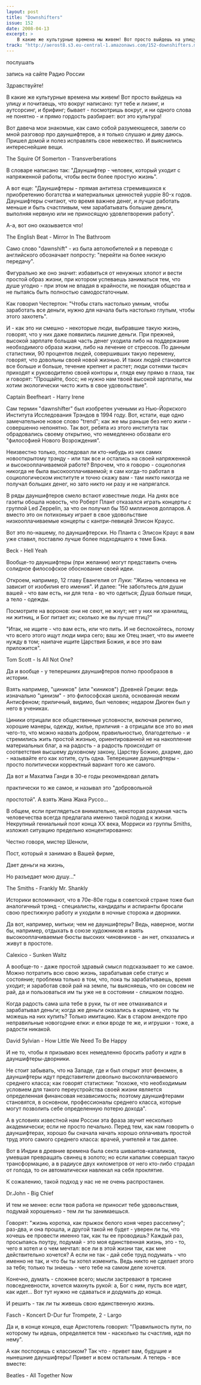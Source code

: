 ```yaml
---
layout: post
title: "Downshifters"
issue: 152
date: 2008-04-13
excerpt: >
    В какие же культурные времена мы живем! Вот просто выйдешь на улицу и почитаещь, что вокруг написано: тут тебе и лизинг, и аутсорсинг, и брифинг; бывает - посмотришь вокруг, и ни одного слова не понятно - и прямо гордость разбирает: вот это культура!
track: "http://aerost8.s3.eu-central-1.amazonaws.com/152-downshifters.mp3"
---
```


послушать

запись на сайте Радио России

Здравствуйте!

В какие же культурные времена мы живем! Вот просто выйдешь на улицу и почитаещь, что вокруг написано: тут тебе и лизинг, и аутсорсинг, и брифинг; бывает - посмотришь вокруг, и ни одного слова не понятно - и прямо гордость разбирает: вот это культура!

Вот давеча мои знакомые, как само собой разумеющееся, завели со мной разговор про дауншифтеров, а я только слушаю и диву даюсь. Пришел домой и полез исправлять свое невежество. И выяснились интереснейшие вещи.

The Squire Of Somerton - Transverberations

В словаре написано так: "Дауншифтер - человек, который уходит с напряженной работы, чтобы вести более простую жизнь".

А вот еще: "Дауншифтеры - прямая антитеза стремившихся к приобретению богатства и материальных ценностей yuppie 80-х годов. Дауншифтеры считают, что время важнее денег, и лучше работать меньше и быть счастливым, чем зарабатывать большие деньги, выполняя нервную или не приносящую удовлетворения работу".

А-а, вот оно оказывается что!

The English Beat - Mirror In The Bathroom

Само слово "dawnshift" - из быта автолюбителей и в переводе с английского обозначает попросту: "перейти на более низкую передачу".

Фигурально же оно значит: избавиться от ненужных хлопот и вести простой образ жизни, при котором успеваешь заниматься тем, что душе угодно - при этом не впадая в крайности, не покидая общества и не пытаясь быть полностью самодостаточным.

Как говорил Честертон: "Чтобы стать настолько умным, чтобы заработать все деньги, нужно для начала быть настолько глупым, чтобы этого захотеть".

И - как это ни смешно - некоторые люди, выбравшие такую жизнь, говорят, что у них даже появились лишние деньги. При прежней, высокой зарплате большая часть денег уходила либо на поддержание необходимого образа жизни, либо на лечение от стрессов. По данным статистики, 90 процентов людей, совершивших такую перемену, говорят, что довольны своей новой жизнью. И таких людей становится все больше и больше, течение крепнет и растет; люди сотнями тысяч приходят к руководителю своей конторы и, глядя ему прямо в глаза, так и говорят: "Прощайте, босс; не нужно нам твоей высокой зарплаты, мы хотим экологически чисто жить в свое удовольствие".

Captain Beefheart - Harry Irene

Сам термин "dawnshifter" был изобретен учеными из Нью-Йоркского Института Исследования Трэндов в 1994 году. Вот, кстати, еще одно замечательное новое слово "trend"; как же мы раньше без него жили - совершенно непонятно. Так вот, ребята из этого института так обрадовались своему открытию, что немедленно обозвали его "философией Нового Возрождения".

Неизвестно только, последовал ли кто-нибудь из них самих новооткрытому трэнду - или так все и остались на своей напряженной и высокооплачиваемой работе? Впрочем, что я говорю - социология никогда не была высокооплачиваемой; я сам когда-то работал в социологическом институте и точно скажу вам - там никто никогда не получал больших денег, но зато никто ни разу и не напрягался.

В ряды дауншифтеров смело встают известные люди. На днях все газеты обошла новость, что Роберт Плант отказался играть концерты с группой Led Zeppelin, за что он получил бы 150 миллионов долларов. А вместо это он потихоньку играет в свое удовольствие низкооплачиваемые концерты с кантри-певицей Элисон Краусс.

Вот это по-нашему, по дауншифтерски. Но Планта с Элисон Краус я вам уже ставил, поставлю лучше более подходящего к теме Бэка.

Beck - Hell Yeah

Вообще-то дауншифтеры (при желании) могут представить очень солидное философское обоснование своей идеи.

Откроем, например, 12 главу Евангелия от Луки: "Жизнь человека не зависит от изобилия его имения". И далее: "Не заботьтесь для души вашей - что вам есть, ни для тела - во что одеться; Душа больше пищи, а тело - одежды.

Посмотрите на воронов: они не сеют, не жнут; нет у них ни хранилищ, ни житниц, и Бог питает их; сколько же вы лучше птиц?"

"Итак, не ищите - что вам есть, или что пить. И не беспокойтесь, потому что всего этого ищут люди мира сего; ваш же Отец знает, что вы имеете нужду в том; наипаче ищите Царствия Божия, и все это вам приложится".

Tom Scott - Is All Not One?

Да и вообще - у теперешних дауншифтеров полно прообразов в истории.

Взять например, "циников" (или "киников") Древней Греции: ведь изначально "цинизм" - это философская школа, основанная неким Антисфеном; приличный, видимо, был человек; недаром Диоген был у него в учениках.

Циники отрицали все общественные условности, включая религию, хорошие манеры, одежду, жилье, приличия - а отрицали все это во имя чего-то, что можно назвать добром, правильностью, благодетелью - и стремились жить простой жизнью, ориентированной не на накопление материальных благ, а на радость - а радость происходит от соответствия высшему духовному закону, Царству Божию, дхарме, дао - называйте его как хотите, суть одна. Теперешние дауншифтеры - просто политически корректный вариант того же самого.

Да вот и Махатма Ганди в 30-е годы рекомендовал делать

практически то же самое, и называл это "добровольной

простотой". А взять Жана Жака Руссо...

В общем, если приглядеться внимательно, некоторая разумная часть человечества всегда предлагала именно такой подход к жизни. Некрупный гениальный поэт конца XX века, Морриси из группы Smiths, изложил ситуацию предельно концентированно:

Честно говоря, мистер Шенкли,

Пост, который я занимаю в Вашей фирме,

Дает деньги на жизнь,

Но разъедает мою душу..."

The Smiths - Frankly Mr. Shankly

Историки вспоминают, что в 70е-80е годы в советской стране тоже был аналогичный трэнд - специалисты, кандидаты и аспиранты бросали свою престижную работу и уходили в ночные сторожа и дворники.

Да вот, например, митьки; чем не дауншифтеры? Ведь, наверное, могли бы, например, отдыхать в союзе художников и ваять высокооплачиваемые бюсты высоких чиновников - ан нет, отказались и живут в простоте.

Calexico - Sunken Waltz

А вообще-то - даже простой здравый смысл подсказывает то же самое. Можно потратить всю свою жизнь, зарабатывая себе статус и состояние; проблема только в том, что, пока ты зарабатываешь, время уходит; и заработав свой рай на земле, ты выясняешь, что он совсем не рай, да и пользоваться им ты уже не в состоянии - слишком поздно.

Когда радость сама шла тебе в руки, ты от нее отмахивался и зарабатывал деньги; когда же деньги оказались в кармане, что ты можешь на них купить? Только имитацию. Как в старом анекдоте про неправильные новогодние елки: и елки вроде те же, и игрушки - тоже, а радости никакой.

David Sylvian - How Little We Need To Be Happy

И не то, чтобы я призываю всех немедленно бросить работу и идти в дауншифтеры-дворники.

Не стоит забывать, что на Западе, где и был открыт этот феномен, в дауншифтеры идут представители довольно высокоплачиваемого среднего класса; как говорят статистики: "похоже, что необходимым условием для такого переустройства своей жизни является определенная финансовая независимость; поэтому дауншифтерами становятся, в основном, профессионалы среднего класса, которые могут позволить себе определенную потерю дохода".

А в условиях известной нам России эта фраза звучит несколько академически; если не просто печально. Перед тем, как нам говорить о дауншифтерах, хорошо бы сначала начать хорошо оплачивать простой труд этого самого среднего класса: врачей, учителей и так далее.

Вот в Индии в древние времена была секта шиваитов-капаликов, умевшая превращать свинец в золото; но если капалик совершал такую трансформацию, а в радиусе двух километров от него кто-либо страдал от голода, то он автоматически навлекал на себя проклятие.

К сожалению, такой подход у нас не не очень распростанен.

Dr.John - Big Chief

И тем не менее: если твоя работа не приносит тебе удовольствия, подумай хорошенько - тем ли ты занимаешься.

Говорят: "жизнь коротка, как прыжок белого коня через расселину"; раз-два, и она прошла, и другой такой не будет - уверен ли ты, что хочешь ее провести именно так, как ты ее проводишь? Каждый раз, просыпаясь поутру, подумай - это моя единственная жизнь, это - то, чего я хотел и о чем мечтал: все ли в этой жизни так, как мне действительно хочется? А если не так - дай себе труд подумать - что именно не так, и что бы ты хотел изменить. Ведь никто не сделает этого за тебя; только ты знаешь - чего тебе на самом деле хочется.

Конечно, думать - сложнее всего; мысли застревают в трясине повседневности, хочется махнуть рукой: а, Бог с ним, пусть все идет, как идет... Вот тут нужно не сдаваться и додумать до конца.

И решить - так ли ты живешь свою единственную жизнь.

Fasch - Koncert D-Dur fur Trompete, 2 - Largo

Да и, в конце концов, еще Аристотель говорил: "Правильность пути, по которому ты идешь, определяется тем - насколько ты счастлив, идя по нему".

А как поспоришь с классиком? Так что - привет вам, будущие и нынешние дауншифтеры! Привет и всем остальным. А теперь - все вместе:

Beatles - All Together Now
